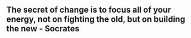 ## The secret of change is to focus all of your energy, not on fighting the old, but on building the new - Socrates
